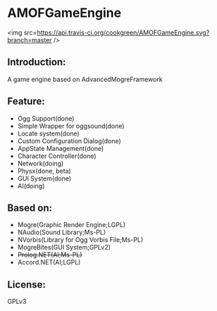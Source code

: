 # AMOFGameEngine 
<img src=https://api.travis-ci.org/cookgreen/AMOFGameEngine.svg?branch=master />

## Introduction:
A game engine based on AdvancedMogreFramework

## Feature:
* Ogg Support(done)  
* Simple Wrapper for oggsound(done)  
* Locate system(done)  
* Custom Configuration Dialog(done)  
* AppState Management(done)  
* Character Controller(done)  
* Network(doing)  
* Physx(done, beta)  
* GUI System(done) 
* AI(doing)  

## Based on:
* Mogre(Graphic Render Engine;LGPL)  
* NAudio(Sound Library;Ms-PL)  
* NVorbis(Library for Ogg Vorbis File;Ms-PL)  
* MogreBites(GUI System;GPLv2)  
* <s>Prolog.NET(AI;Ms-PL)</s>  
* Accord.NET(AI;LGPL)  

## License:
GPLv3
